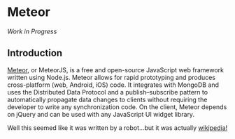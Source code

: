 # Meteor

_Work in Progress_

## Introduction

[Meteor](https://www.meteor.com/), or MeteorJS, is a free and open-source JavaScript web framework written using Node.js. Meteor allows for rapid prototyping and produces cross-platform (web, Android, iOS) code. It integrates with MongoDB and uses the Distributed Data Protocol and a publish–subscribe pattern to automatically propagate data changes to clients without requiring the developer to write any synchronization code. On the client, Meteor depends on jQuery and can be used with any JavaScript UI widget library.

Well this seemed like it was written by a robot...but it was actually [wikipedia!](https://en.wikipedia.org/wiki/Meteor_(web_framework))
